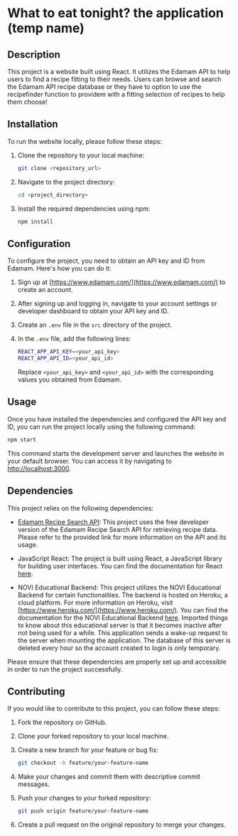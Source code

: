 # What to eat tonight? the application (temp name)

## Description

This project is a website built using React. It utilizes the Edamam API to help users to find a recipe fitting to their
needs.
Users can browse and search the Edamam API recipe database or they have to option to use the recipefinder function to
providem with a fitting selection of recipes to help them choose!

## Installation

To run the website locally, please follow these steps:

1. Clone the repository to your local machine:

   ```bash
   git clone <repository_url>
   ```

2. Navigate to the project directory:

   ```bash
   cd <project_directory>
   ```

3. Install the required dependencies using npm:

   ```bash
   npm install
   ```

## Configuration

To configure the project, you need to obtain an API key and ID from Edamam. Here's how you can do it:

1. Sign up at [https://www.edamam.com/](https://www.edamam.com/) to create an account.

2. After signing up and logging in, navigate to your account settings or developer dashboard to obtain your API key and
   ID.

3. Create an `.env` file in the `src` directory of the project.

4. In the `.env` file, add the following lines:

   ```bash
   REACT_APP_API_KEY=<your_api_key>
   REACT_APP_API_ID=<your_api_id>
   ```

   Replace `<your_api_key>` and `<your_api_id>` with the corresponding values you obtained from Edamam.

## Usage

Once you have installed the dependencies and configured the API key and ID, you can run the project locally using the
following command:

```bash
npm start
```

This command starts the development server and launches the website in your default browser. You can access it by
navigating to [http://localhost:3000](http://localhost:3000).

## Dependencies

This project relies on the following dependencies:

- [Edamam Recipe Search API](https://developer.edamam.com/edamam-recipe-api): This project uses the free developer
  version of the Edamam Recipe Search API for retrieving recipe data. Please refer to the provided link for more
  information on the API and its usage.

- JavaScript React: The project is built using React, a JavaScript library for building user interfaces. You can find
  the documentation for React [here](https://react.dev/).

- NOVI Educational Backend: This project utilizes the NOVI Educational Backend for certain functionalities. The backend
  is hosted on Heroku, a cloud platform. For more information on Heroku,
  visit [https://www.heroku.com/](https://www.heroku.com/). You can find the documentation for the NOVI Educational
  Backend [here](https://github.com/hogeschoolnovi/novi-educational-backend-documentation). Imported things to know
  about this educational server is that it becomes inactive after not being used for a while. This application sends a
  wake-up request to the server when mounting the application. The database of this server is deleted every hour so the
  account created to login is only temporary.

Please ensure that these dependencies are properly set up and accessible in order to run the project successfully.

## Contributing

If you would like to contribute to this project, you can follow these steps:

1. Fork the repository on GitHub.

2. Clone your forked repository to your local machine.

3. Create a new branch for your feature or bug fix:

   ```bash
   git checkout -b feature/your-feature-name
   ```

4. Make your changes and commit them with descriptive commit messages.

5. Push your changes to your forked repository:

   ```bash
   git push origin feature/your-feature-name
   ```

6. Create a pull request on the original repository to merge your changes.
